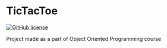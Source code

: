 TicTacToe
============================================
[![GitHub license](https://img.shields.io/badge/license-MIT-blue.svg)](https://github.com/sumitasr/tic-tac-toe/blob/master/LICENSE)

Project made as a part of Object Oriented Programming course
